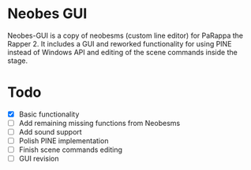 # Neobes GUI
Neobes-GUI is a copy of neobesms (custom line editor) for PaRappa the Rapper 2. It includes a GUI and reworked functionality for using PINE instead of Windows API and editing of the scene commands inside the stage.

# Todo
- [X] Basic functionality
- [ ] Add remaining missing functions from Neobesms
- [ ] Add sound support
- [ ] Polish PINE implementation
- [ ] Finish scene commands editing
- [ ] GUI revision
